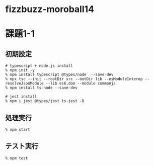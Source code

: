 # fizzbuzz-moroball14

# 課題1-1
## 初期設定

```
# typescript + node.js install
% npm init -y
% npm install typescript @types/node  --save-dev
% npx tsc --init --rootDir src --outDir lib --esModuleInterop --resolveJsonModule --lib es6,dom --module commonjs
% npm install ts-node --save-dev

# jest install
% npm i jest @types/jest ts-jest -D
```

## 処理実行
```
% npm start
```

## テスト実行
```
% npm test
```
